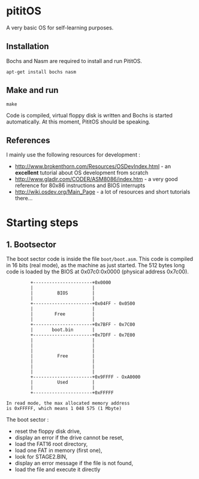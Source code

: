 # pititOS

A very basic OS for self-learning purposes.

## Installation

Bochs and Nasm are required to install and run PititOS.

```
apt-get install bochs nasm
```

## Make and run

```
make
```

Code is compiled, virtual floppy disk is written 
and Bochs is started automatically. At this moment,
PititOS should be speaking.

## References

I mainly use the following resources for development :
 * http://www.brokenthorn.com/Resources/OSDevIndex.html - an **excellent** tutorial 
about OS development from scratch
 * http://www.gladir.com/CODER/ASM8086/index.htm - a very good reference for 80x86
instructions and BIOS interrupts
 * http://wiki.osdev.org/Main_Page - a lot of resources and short tutorials there...

# Starting steps

## 1. Bootsector

The boot sector code is inside the file `boot/boot.asm`. This code is compiled in 16
bits (real mode), as the machine as just started. The 512 bytes long code is loaded
by the BIOS at 0x07c0:0x0000 (physical address 0x7c00).

```
         +----------------------+0x0000
         |                      |
         |         BIOS         |
         |                      |
         +----------------------+0x04FF - 0x0500
         |                      |
         |        Free          |
         |                      |
         +----------------------+0x7BFF - 0x7C00
         |       boot.bin       |
         +----------------------+0x7DFF - 0x7E00
         |                      |
         |                      |
         |                      |
         |         Free         |
         |                      |
         |                      |
         |                      |
         +----------------------+0x9FFFF - OxA0000
         |         Used         |
         |                      |
         +----------------------+0xFFFFF

In read mode, the max allocated memory address
is 0xFFFFF, which means 1 048 575 (1 Mbyte)
```

The boot sector :
 * reset the floppy disk drive,
 * display an error if the drive cannot be reset,
 * load the FAT16 root directory,
 * load one FAT in memory (first one),
 * look for STAGE2.BIN,
 * display an error message if the file is not found,
 * load the file and execute it directly
